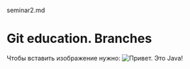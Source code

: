 seminar2.md

# Git education. Branches

Чтобы вставить изображение нужно:
![Привет. Это Java!](JAVA.jpg)